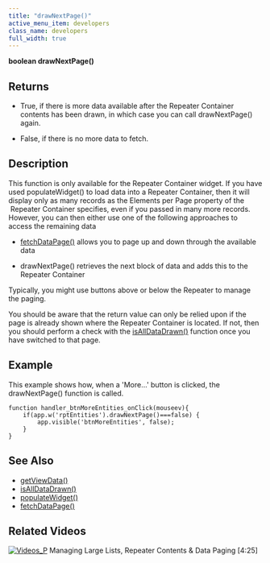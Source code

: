 ```yaml
---
title: "drawNextPage()"
active_menu_item: developers
class_name: developers
full_width: true
---
```



**boolean drawNextPage()**

## Returns

 - True, if there is more data available after the Repeater Container contents has been drawn, in which case you can call drawNextPage() again.

 - False, if there is no more data to fetch.

## Description

This function is only available for the Repeater Container widget. If you have used populateWidget() to load data into a Repeater Container, then it will display only as many records as the Elements per Page property of the  Repeater Container specifies, even if you passed in many more records. However, you can then either use one of the following approaches to access the remaining data

 - [fetchDataPage()](/developers/user-guide/scripting-apis/client-api/data-view-functions/fetchdatapage) allows you to page up and down through the available data

 - drawNextPage() retrieves the next block of data and adds this to the Repeater Container

Typically, you might use buttons above or below the Repeater to manage the paging.

You should be aware that the return value can only be relied upon if the page is already shown where the Repeater Container is located. If not, then you should perform a check with the [isAllDataDrawn()](/developers/user-guide/scripting-apis/client-api/widget-object-functions/repeater-grid/isalldatadrawn) function once you have switched to that page.

## Example

This example shows how, when a 'More...' button is clicked, the drawNextPage() function is called.

    function handler_btnMoreEntities_onClick(mouseev){
        if(app.w('rptEntities').drawNextPage()===false) {
            app.visible('btnMoreEntities', false);
        } 
    }
     
   

## See Also

 - [getViewData()](/developers/user-guide/scripting-apis/client-api/data-view-functions/getviewdata)
 - [isAllDataDrawn()](/developers/user-guide/scripting-apis/client-api/widget-object-functions/repeater-grid/isalldatadrawn)
 - [populateWidget()](/developers/user-guide/scripting-apis/client-api/widget-data-state-manipulation/populatewidget/)
 - [fetchDataPage()](/developers/user-guide/scripting-apis/client-api/data-view-functions/fetchdatapage)

## Related Videos

[![Videos\_P](/img/docs/videos_p.png)](http://www.youtube.com/v/Bq6PinoEIA8?autoplay=1&hd=1&fs=1&showsearch=0&rel=0&) Managing Large Lists, Repeater Contents & Data Paging [4:25]
